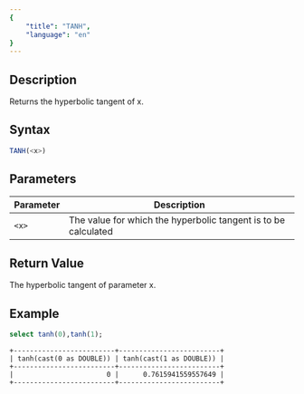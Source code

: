 ```yaml
---
{
    "title": "TANH",
    "language": "en"
}
---
```


## Description

Returns the hyperbolic tangent of x.

## Syntax

```sql
TANH(<x>)
```

## Parameters

| Parameter | Description |
| -- | -- |
| `<x>` | The value for which the hyperbolic tangent is to be calculated |

## Return Value

The hyperbolic tangent of parameter x.

## Example

```sql
select tanh(0),tanh(1);
```

```text
+-------------------------+-------------------------+
| tanh(cast(0 as DOUBLE)) | tanh(cast(1 as DOUBLE)) |
+-------------------------+-------------------------+
|                       0 |      0.7615941559557649 |
+-------------------------+-------------------------+
```

